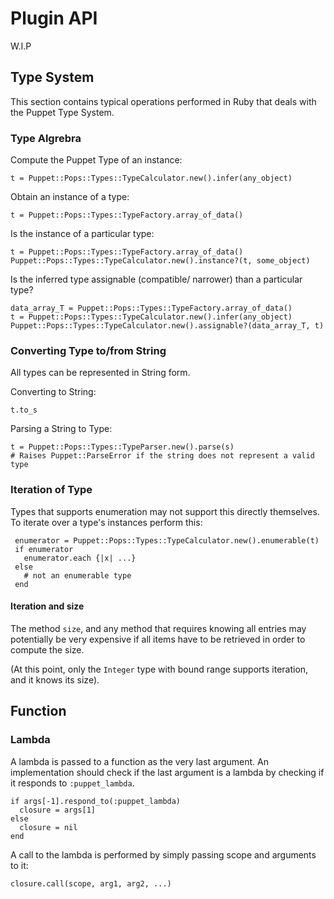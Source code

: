 Plugin API
===
W.I.P

Type System
---
This section contains typical operations performed in Ruby that deals with the Puppet
Type System.

### Type Algrebra

Compute the Puppet Type of an instance:

    t = Puppet::Pops::Types::TypeCalculator.new().infer(any_object)

Obtain an instance of a type:

    t = Puppet::Pops::Types::TypeFactory.array_of_data()
        
Is the instance of a particular type:

    t = Puppet::Pops::Types::TypeFactory.array_of_data()
    Puppet::Pops::Types::TypeCalculator.new().instance?(t, some_object)

Is the inferred type assignable (compatible/ narrower) than a particular type?

    data_array_T = Puppet::Pops::Types::TypeFactory.array_of_data()
    t = Puppet::Pops::Types::TypeCalculator.new().infer(any_object)
    Puppet::Pops::Types::TypeCalculator.new().assignable?(data_array_T, t)

### Converting Type to/from String

All types can be represented in String form.

Converting to String:

    t.to_s
    
Parsing a String to Type:

    t = Puppet::Pops::Types::TypeParser.new().parse(s)
    # Raises Puppet::ParseError if the string does not represent a valid type

### Iteration of Type

Types that supports enumeration may not support this directly themselves. To iterate
over a type's instances perform this:

     enumerator = Puppet::Pops::Types::TypeCalculator.new().enumerable(t)
     if enumerator
       enumerator.each {|x| ...}
     else
       # not an enumerable type
     end

#### Iteration and size

The method `size`, and any method that requires knowing all entries may potentially be
very expensive if all items have to be retrieved in order to compute the size.

(At this point, only the `Integer` type with bound range supports iteration, and it knows its size).

Function
---

### Lambda
A lambda is passed to a function as the very last argument. An implementation should check
if the last argument is a lambda by checking if it responds to `:puppet_lambda`.

    if args[-1].respond_to(:puppet_lambda)
      closure = args[1]
    else
      closure = nil
    end
    
A call to the lambda is performed by simply passing scope and arguments to it:

    closure.call(scope, arg1, arg2, ...)
   

